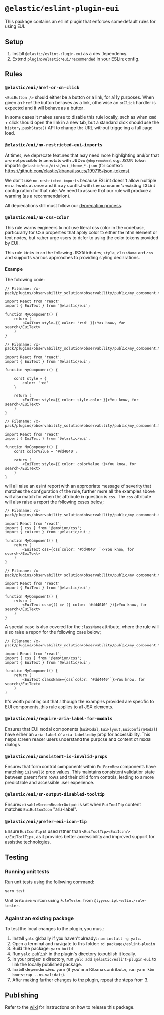 # `@elastic/eslint-plugin-eui`

This package contains an eslint plugin that enforces some default rules for using EUI.

## Setup

1. Install `@elastic/eslint-plugin-eui` as a dev dependency.
2. Extend `plugin:@elastic/eui/recommended` in your ESLint config.

## Rules

### `@elastic/eui/href-or-on-click`

`<EuiButton />` should either be a button or a link, for a11y purposes. When given an `href` the button behaves as a link, otherwise an `onClick` handler is expected and it will behave as a button.

In some cases it makes sense to disable this rule locally, such as when <kbd>cmd</kbd> + click should open the link in a new tab, but a standard click should use the `history.pushState()` API to change the URL without triggering a full page load.

### `@elastic/eui/no-restricted-eui-imports`

At times, we deprecate features that may need more highlighting and/or that are not possible to annotate with JSDoc `@deprecated`, e.g. JSON token imports: `@elastic/eui/dist/eui_theme_*.json` (for context: https://github.com/elastic/kibana/issues/199715#json-tokens).

We don't use `no-restricted-imports` because ESLint doesn't allow multiple error levels at once and it may conflict with the consumer's existing ESLint configuration for that rule. We need to assure that our rule will produce a warning (as a recommendation).

All deprecations still must follow our [deprecation process](../../wiki/eui-team-processes/deprecations.md).

### `@elastic/eui/no-css-color`

This rule warns engineers to not use literal css color in the codebase, particularly for CSS properties that apply color to either the html element or text nodes, but rather urge users to defer to using the color tokens provided by EUI.

This rule kicks in on the following JSXAttributes; `style`, `className` and `css` and supports various approaches to providing styling declarations.

#### Example

The following code:

```tsx
// Filename: /x-pack/plugins/observability_solution/observability/public/my_component.tsx

import React from 'react';
import { EuiText } from '@elastic/eui';

function MyComponent() {
    return (
        <EuiText style={{ color: 'red' }}>You know, for search</EuiText>
    )
}
```

```tsx
// Filename: /x-pack/plugins/observability_solution/observability/public/my_component.tsx

import React from 'react';
import { EuiText } from '@elastic/eui';

function MyComponent() {

    const style = {
        color: 'red'
    }

    return (
        <EuiText style={{ color: style.color }}>You know, for search</EuiText>
    )
}
```

```tsx
// Filename: /x-pack/plugins/observability_solution/observability/public/my_component.tsx

import React from 'react';
import { EuiText } from '@elastic/eui';

function MyComponent() {
    const colorValue = '#dd4040';

    return (
        <EuiText style={{ color: colorValue }}>You know, for search</EuiText>
    )
}
```

will all raise an eslint report with an appropriate message of severity that matches the configuration of the rule, further more all the examples above
will also match for when the attribute in question is `css`. The `css` attribute will also raise a report the following cases below;

```tsx
// Filename: /x-pack/plugins/observability_solution/observability/public/my_component.tsx

import React from 'react';
import { css } from '@emotion/css';
import { EuiText } from '@elastic/eui';

function MyComponent() {
    return (
        <EuiText css={css`color: '#dd4040' `}>You know, for search</EuiText>
    )
}
```

```tsx
// Filename: /x-pack/plugins/observability_solution/observability/public/my_component.tsx

import React from 'react';
import { EuiText } from '@elastic/eui';

function MyComponent() {
    return (
        <EuiText css={() => ({ color: '#dd4040' })}>You know, for search</EuiText>
    )
}
```

A special case is also covered for the `className` attribute, where the rule will also raise a report for the following case below;


```tsx
// Filename: /x-pack/plugins/observability_solution/observability/public/my_component.tsx

import React from 'react';
import { css } from '@emotion/css';
import { EuiText } from '@elastic/eui';

function MyComponent() {
    return (
        <EuiText className={css`color: '#dd4040'`}>You know, for search</EuiText>
    )
}
```
It's worth pointing out that although the examples provided are specific to EUI components, this rule applies to all JSX elements.

### `@elastic/eui/require-aria-label-for-modals`

Ensures that EUI modal components (`EuiModal`, `EuiFlyout`, `EuiConfirmModal`) have either an `aria-label` or `aria-labelledby` prop for accessibility. This helps screen reader users understand the purpose and content of modal dialogs.

### `@elastic/eui/consistent-is-invalid-props`

Ensures that form control components within `EuiFormRow` components have matching `isInvalid` prop values. This maintains consistent validation state between parent form rows and their child form controls, leading to a more predictable and accessible user experience.

### `@elastic/eui/sr-output-disabled-tooltip`

Ensures `disableScreenReaderOutput` is set when `EuiToolTip` content matches `EuiButtonIcon` "aria-label".

### `@elastic/eui/prefer-eui-icon-tip`

Ensure `EuiIconTip` is used rather than `<EuiToolTip><EuiIcon/></EuiToolTip>`, as it provides better accessibility and improved support for assistive technologies.

## Testing

### Running unit tests

Run unit tests using the following command:

```bash
yarn test
```

Unit tests are written using `RuleTester` from `@typescript-eslint/rule-tester`.

### Against an existing package

To test the local changes to the plugin, you must:

1. Install `yalc` globally if you haven't already: `npm install -g yalc`.
2. Open a terminal and navigate to this folder: `cd packages/eslint-plugin`
3. Build the package: `yarn build`
4. Run `yalc publish` in the plugin's directory to publish it locally.
5. In your project's directory, run `yalc add @elastic/eslint-plugin-eui` to link the locally published package.
6. Install dependencies: `yarn` (if you're a Kibana contributor, run `yarn kbn bootstrap --no-validate`).
7. After making further changes to the plugin, repeat the steps from 3.

## Publishing

Refer to the [wiki](../../wiki/eui-team-processes/releasing-versions.md) for instructions on how to release this package.
